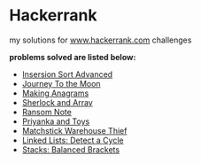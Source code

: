 # Hackerrank
my solutions for www.hackerrank.com challenges

**problems solved are listed below:**

* [Insersion Sort Advanced](
	https://www.hackerrank.com/challenges/insertion-sort)
* [Journey To the Moon](
	https://www.hackerrank.com/challenges/journey-to-the-moon)
* [Making Anagrams](
	https://www.hackerrank.com/challenges/ctci-making-anagrams)
* [Sherlock and Array](
	https://www.hackerrank.com/challenges/sherlock-and-array)
* [Ransom Note](
	https://www.hackerrank.com/challenges/ctci-ransom-note)
* [Priyanka and Toys](
	https://www.hackerrank.com/challenges/priyanka-and-toys)
* [Matchstick Warehouse Thief](
	https://www.hackerrank.com/contests/codeagon/challenges/robber-and-warehouse)
* [Linked Lists: Detect a Cycle](
	https://www.hackerrank.com/challenges/ctci-linked-list-cycle)
* [Stacks: Balanced Brackets](
	https://www.hackerrank.com/challenges/ctci-balanced-brackets)
